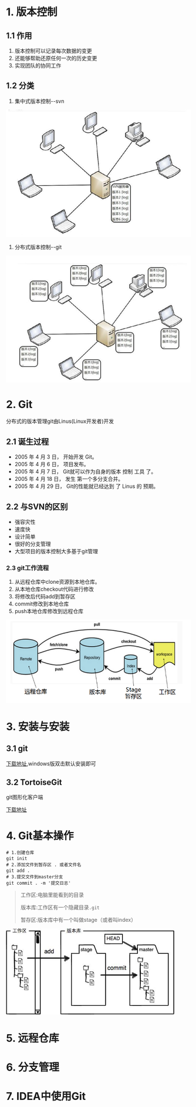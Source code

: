 # 1. 版本控制

## 1.1 作用

1. 版本控制可以记录每次数据的变更
2. 还能够帮助还原任何一次的历史变更
3. 实现团队的协同工作

## 1.2 分类 

1. 集中式版本控制--svn

![](img/01.jpeg)

1. 分布式版本控制--git

![](img/02.jpeg)

# 2. Git

分布式的版本管理git由Linus(Linux开发者)开发

## 2.1 诞生过程

* 2005 年 4 月 3 日， 开始开发 Git。 
* 2005 年 4 月 6 日， 项目发布。 
* 2005 年 4 月 7 日， Git就可以作为自身的版本 控制 工具 了。 
* 2005 年 4 月 18 日， 发生 第一个多分支合并。 
* 2005 年 4 月 29 日， Git的性能就已经达到 了 Linus 的 预期。

## 2.2 与SVN的区别

* 强容灾性
* 速度快
* 设计简单
* 很好的分支管理
* 大型项目的版本控制大多基于git管理

### 2.3 git工作流程

1. 从远程仓库中clone资源到本地仓库。
2. 从本地仓库checkout代码进行修改
3. 将修改后代码add到暂存区
4. commit修改到本地仓库
5. push本地仓库修改到远程仓库

![](img/3.png)

# 3. 安装与安装

## 3.1 git

[下载地址](https://git-scm.com/download),windows版双击默认安装即可

## 3.2 TortoiseGit

git图形化客户端

[下载地址](https://tortoisegit.org/)

# 4. Git基本操作

```shell
# 1.创建仓库
git init
# 2.添加文件到暂存区 . 或者文件名
git add .
# 3.提交文件到master分支
git commit . -m '提交日志'
```

> 工作区:电脑里能看到的目录
>
> 版本库:工作区有一个隐藏目录`.git`
>
> 暂存区:版本库中有一个叫做stage（或者叫index）

![](img/4.jpg)

# 5. 远程仓库

# 6. 分支管理

# 7. IDEA中使用Git